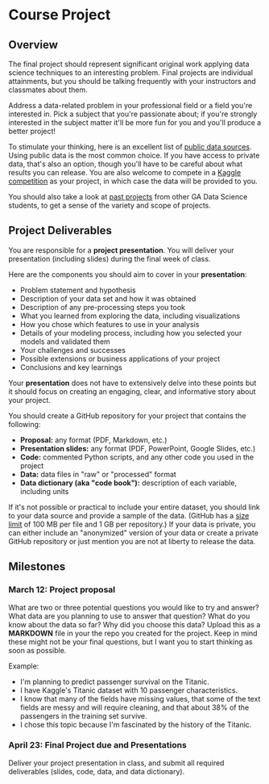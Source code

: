 # Course Project


## Overview

The final project should represent significant original work applying data science techniques to an interesting problem. Final projects are individual attainments, but you should be talking frequently with your instructors and classmates about them.

Address a data-related problem in your professional field or a field you're interested in. Pick a subject that you're passionate about; if you're strongly interested in the subject matter it'll be more fun for you and you'll produce a better project!

To stimulate your thinking, here is an excellent list of [public data sources](public_data.md). Using public data is the most common choice. If you have access to private data, that's also an option, though you'll have to be careful about what results you can release. You are also welcome to compete in a [Kaggle competition](http://www.kaggle.com/) as your project, in which case the data will be provided to you.

You should also take a look at [past projects](project-examples.md) from other GA Data Science students, to get a sense of the variety and scope of projects.


## Project Deliverables

You are responsible for a **project presentation**. You will deliver your presentation (including slides) during the final week of class.

Here are the components you should aim to cover in your **presentation**:

* Problem statement and hypothesis
* Description of your data set and how it was obtained
* Description of any pre-processing steps you took
* What you learned from exploring the data, including visualizations
* How you chose which features to use in your analysis
* Details of your modeling process, including how you selected your models and validated them
* Your challenges and successes
* Possible extensions or business applications of your project
* Conclusions and key learnings

Your **presentation** does not have to extensively delve into these points but it should focus on creating an engaging, clear, and informative story about your project.

You should create a GitHub repository for your project that contains the following:

* **Proposal:** any format (PDF, Markdown, etc.)
* **Presentation slides:** any format (PDF, PowerPoint, Google Slides, etc.)
* **Code:** commented Python scripts, and any other code you used in the project
* **Data:** data files in "raw" or "processed" format
* **Data dictionary (aka "code book"):** description of each variable, including units

If it's not possible or practical to include your entire dataset, you should link to your data source and provide a sample of the data. (GitHub has a [size limit](https://help.github.com/articles/what-is-my-disk-quota/) of 100 MB per file and 1 GB per repository.) If your data is private, you can either include an "anonymized" version of your data or create a private GitHub repository or just mention you are not at liberty to release the data.


## Milestones


### March 12: Project proposal

What are two or three potential questions you would like to try and answer? What data are you planning to use to answer that question? What do you know about the data so far? Why did you choose this data? Upload this as a **MARKDOWN** file in your the repo you created for the project. Keep in mind these might not be your final questions, but I want you to start thinking as soon as possible. 

Example:

* I'm planning to predict passenger survival on the Titanic.
* I have Kaggle's Titanic dataset with 10 passenger characteristics.
* I know that many of the fields have missing values, that some of the text fields are messy and will require cleaning, and that about 38% of the passengers in the training set survive.
* I chose this topic because I'm fascinated by the history of the Titanic.


### April 23: Final Project due and Presentations

Deliver your project presentation in class, and submit all required deliverables (slides, code, data, and data dictionary).
